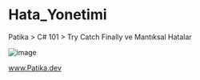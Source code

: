 # Hata_Yonetimi
Patika > C# 101 > Try Catch Finally ve Mantıksal Hatalar

![image](https://user-images.githubusercontent.com/86108672/172858811-fdc8a0d0-78d2-4284-a31b-c90b7d716ca5.png)

www.Patika.dev
